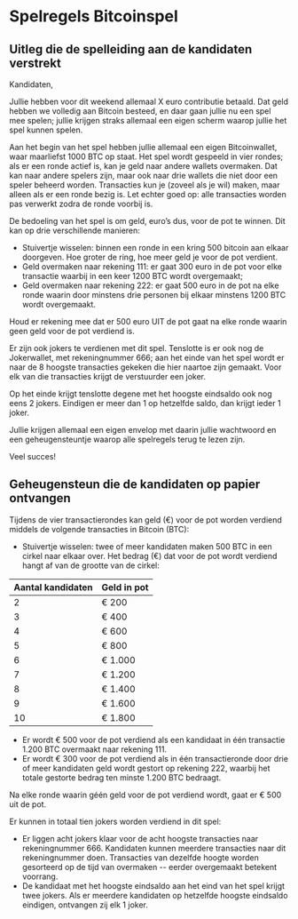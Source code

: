 # Spelregels Bitcoinspel

## Uitleg die de spelleiding aan de kandidaten verstrekt

Kandidaten,

Jullie hebben voor dit weekend allemaal X euro contributie betaald. Dat geld hebben we volledig aan Bitcoin besteed, en daar gaan jullie nu een spel mee spelen; jullie krijgen straks allemaal een eigen scherm waarop jullie het spel kunnen spelen.

Aan het begin van het spel hebben jullie allemaal een eigen Bitcoinwallet, waar maarliefst 1000 BTC op staat. Het spel wordt gespeeld in vier rondes; als er een ronde actief is, kan je geld naar andere wallets overmaken. Dat kan naar andere spelers zijn, maar ook naar drie wallets die niet door een speler beheerd worden. Transacties kun je (zoveel als je wil) maken, maar alleen als er een ronde bezig is. Let echter goed op: alle transacties worden pas verwerkt zodra de ronde voorbij is.

De bedoeling van het spel is om geld, euro’s dus, voor de pot te winnen. Dit kan op drie verschillende manieren:
- Stuivertje wisselen: binnen een ronde in een kring 500 bitcoin aan elkaar doorgeven. Hoe groter de ring, hoe meer geld je voor de pot verdient.
- Geld overmaken naar rekening 111: er gaat 300 euro in de pot voor elke transactie waarbij in een keer 1200 BTC wordt overgemaakt;
- Geld overmaken naar rekening 222: er gaat 500 euro in de pot na elke ronde waarin door minstens drie personen bij elkaar minstens 1200 BTC wordt overgemaakt.

Houd er rekening mee dat er 500 euro UIT de pot gaat na elke ronde waarin geen geld voor de pot verdiend is.

Er zijn ook jokers te verdienen met dit spel. Tenslotte is er ook nog de Jokerwallet, met rekeningnummer 666; aan het einde van het spel wordt er naar de 8 hoogste transacties gekeken die hier naartoe zijn gemaakt. Voor elk van die transacties krijgt de verstuurder een joker.

Op het einde krijgt tenslotte degene met het hoogste eindsaldo ook nog eens 2 jokers. Eindigen er meer dan 1 op hetzelfde saldo, dan krijgt ieder 1 joker.

Jullie krijgen allemaal een eigen envelop met daarin jullie wachtwoord en een geheugensteuntje waarop alle spelregels terug te lezen zijn.

Veel succes!

## Geheugensteun die de kandidaten op papier ontvangen

Tijdens de vier transactierondes kan geld (€) voor de pot worden verdiend middels de volgende transacties in Bitcoin (BTC):

- Stuivertje wisselen: twee of meer kandidaten maken 500 BTC in een cirkel naar elkaar over. Het bedrag (€) dat voor de pot wordt verdiend hangt af van de grootte van de cirkel:

| Aantal kandidaten | Geld in pot |
| ----------------- | ----------- |
| 2                 | € 200       |
| 3                 | € 400       |
| 4                 | € 600       |
| 5                 | € 800       |
| 6                 | € 1.000     |
| 7                 | € 1.200     |
| 8                 | € 1.400     |
| 9                 | € 1.600     |
| 10                | € 1.800     |

- Er wordt € 500 voor de pot verdiend als een kandidaat in één transactie 1.200 BTC overmaakt naar rekening 111.
- Er wordt € 300 voor de pot verdiend als in één transactieronde door drie of meer kandidaten geld wordt gestort op rekening 222, waarbij het totale gestorte bedrag ten minste 1.200 BTC bedraagt.

Na elke ronde waarin géén geld voor de pot verdiend wordt, gaat er € 500 uit de pot.

Er kunnen in totaal tien jokers worden verdiend in dit spel:

- Er liggen acht jokers klaar voor de acht hoogste transacties naar rekeningnummer 666. Kandidaten kunnen meerdere transacties naar dit rekeningnummer doen. Transacties van dezelfde hoogte worden gesorteerd op de tijd van overmaken -- eerder overgemaakt betekent voorrang.
- De kandidaat met het hoogste eindsaldo aan het eind van het spel krijgt twee jokers. Als er meerdere kandidaten op hetzelfde hoogste eindsaldo eindigen, ontvangen zij elk 1 joker.
